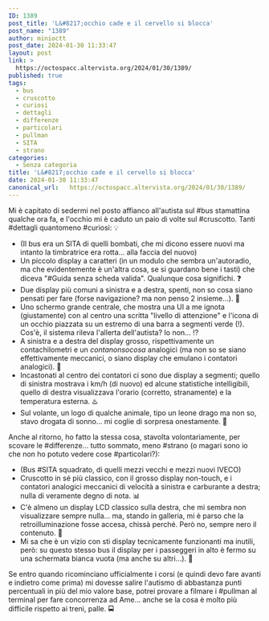 ```yaml
---
ID: 1389
post_title: 'L&#8217;occhio cade e il cervello si blocca'
post_name: "1389"
author: minioctt
post_date: 2024-01-30 11:33:47
layout: post
link: >
  https://octospacc.altervista.org/2024/01/30/1389/
published: true
tags:
  - bus
  - cruscotto
  - curiosi
  - dettagli
  - differenze
  - particolari
  - pullman
  - SITA
  - strano
categories:
  - Senza categoria
title: 'L&#8217;occhio cade e il cervello si blocca'
date: 2024-01-30 11:33:47
canonical_url:   https://octospacc.altervista.org/2024/01/30/1389/
---
```

<!-- wp:paragraph -->
<p>Mi è capitato di sedermi nel posto affianco all'autista sul #bus stamattina qualche ora fa, e l'occhio mi è caduto un paio di volte sul #cruscotto. Tanti #dettagli quantomeno #curiosi: 💡</p>
<!-- /wp:paragraph -->

<!-- wp:list -->
<ul><!-- wp:list-item -->
<li>(Il bus era un SITA di quelli bombati, che mi dicono essere nuovi ma intanto la timbratrice era rotta... alla faccia del nuovo)</li>
<!-- /wp:list-item -->

<!-- wp:list-item -->
<li>Un piccolo display a caratteri (in un modulo che sembra un'autoradio, ma che evidentemente è un'altra cosa, se si guardano bene i tasti) che diceva "#Guida senza scheda valida". Qualunque cosa significhi. ❓</li>
<!-- /wp:list-item -->

<!-- wp:list-item -->
<li>Due display più comuni a sinistra e a destra, spenti, non so cosa siano pensati per fare (forse navigazione? ma non penso 2 insieme...). 🗿</li>
<!-- /wp:list-item -->

<!-- wp:list-item -->
<li>Uno schermo grande centrale, che mostra una UI a me ignota (giustamente) con al centro una scritta "livello di attenzione" e l'icona di un occhio piazzata su un estremo di una barra a segmenti verde (!). Cos'è, il sistema rileva l'allerta dell'autista? Io non... ⁉️</li>
<!-- /wp:list-item -->

<!-- wp:list-item -->
<li>A sinistra e a destra del display grosso, rispettivamente un contachilometri e un <em>contanonsocosa</em> analogici (ma non so se siano effettivamente meccanici, o siano display che emulano i contatori analogici). 🎡</li>
<!-- /wp:list-item -->

<!-- wp:list-item -->
<li>Incastonati al centro dei contatori ci sono due display a segmenti; quello di sinistra mostrava i km/h (di nuovo) ed alcune statistiche intelligibili, quello di destra visualizzava l'orario (corretto, stranamente) e la temperatura esterna. ♨️</li>
<!-- /wp:list-item -->

<!-- wp:list-item -->
<li>Sul volante, un logo di qualche animale, tipo un leone drago ma non so, stavo drogata di sonno... mi coglie di sorpresa onestamente. 🐲</li>
<!-- /wp:list-item --></ul>
<!-- /wp:list -->

<!-- wp:paragraph -->
<p>Anche al ritorno, ho fatto la stessa cosa, stavolta volontariamente, per scovare le #differenze... tutto sommato, meno #strano (o magari sono io che non ho potuto vedere cose #particolari?):</p>
<!-- /wp:paragraph -->

<!-- wp:list -->
<ul><!-- wp:list-item -->
<li>(Bus #SITA squadrato, di quelli mezzi vecchi e mezzi nuovi IVECO)</li>
<!-- /wp:list-item -->

<!-- wp:list-item -->
<li>Cruscotto in sé più classico, con il grosso display non-touch, e i contatori analogici meccanici di velocità a sinistra e carburante a destra; nulla di veramente degno di nota. 📊</li>
<!-- /wp:list-item -->

<!-- wp:list-item -->
<li>C'è almeno un display LCD classico sulla destra, che mi sembra non visualizzare sempre nulla... ma, stando in galleria, mi è parso che la retroilluminazione fosse accesa, chissà perché. Però no, sempre nero il contenuto. 🔳</li>
<!-- /wp:list-item -->

<!-- wp:list-item -->
<li>Mi sa che è un vizio con sti display tecnicamente funzionanti ma inutili, però: su questo stesso bus il display per i passeggeri in alto è fermo su una schermata bianca vuota (ma anche su altri...). 🔲</li>
<!-- /wp:list-item --></ul>
<!-- /wp:list -->

<!-- wp:paragraph -->
<p>Se entro quando ricominciano ufficialmente i corsi (e quindi devo fare avanti e indietro come prima) mi dovesse salire l'autismo di abbastanza punti percentuali in più del mio valore base, potrei provare a filmare i #pullman al terminal per fare concorrenza ad Ame... anche se la cosa è molto più difficile rispetto ai treni, palle. 🚍</p>
<!-- /wp:paragraph -->